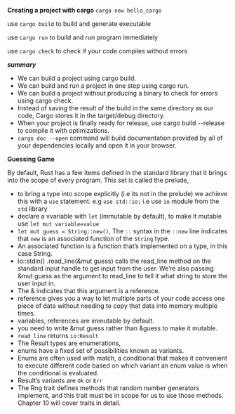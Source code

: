 **Creating a project with cargo**
`cargo new hello_cargo`

use `cargo build` to build and generate executable

use `cargo run` to build and run program immediately

use `cargo check` to check if your code compiles without errors

***summary***
- We can build a project using cargo build.
- We can build and run a project in one step using cargo run.
- We can build a project without producing a binary to check for errors using cargo check.
- Instead of saving the result of the build in the same directory as our code, Cargo stores it in the target/debug directory.
- When your project is finally ready for release, use cargo build --release to compile it with optimizations.
- `cargo doc --open` command will build documentation provided by all of your dependencies locally and open it in your browser.

**Guessing Game**

By default, Rust has a few items defined in the standard library that it brings into the scope of every program. This set is called the prelude, 
- to bring a type into scope explicitly (i.e its not in the prelude) we achieve this with a `use` statement.
e.g `use std::io;` i.e use `io` module from the `std` library
- declare a vvariable with `let` (immutable by default), to make it mutable use `let mut variable=value`
- `let mut guess = String::new()`, The `::` syntax in the `::new` line indicates that `new` is an associated function of the `String` type. 
-  An associated function is a function that’s implemented on a type, in this case String.
- io::stdin()
    .read_line(&mut guess) calls the read_line method on the standard input handle to get input from the user. We’re also passing &mut guess as the argument to read_line to tell it what string to store the user input in.
- The & indicates that this argument is a reference.
- reference gives you a way to let multiple parts of your code access one piece of data without needing to copy that data into memory multiple times.
- variables, references are immutable by default.
-  you need to write &mut guess rather than &guess to make it mutable.
- `read_line` returns `io:Result`
- The Result types are enumerations,
- enums have a fixed set of possibilities known as variants.
-  Enums are often used with match, a conditional that makes it convenient to execute different code based on which variant an enum value is when the conditional is evaluated.
- Result’s variants are `Ok` or `Err`
- The Rng trait defines methods that random number generators implement, and this trait must be in scope for us to use those methods. Chapter 10 will cover traits in detail.
